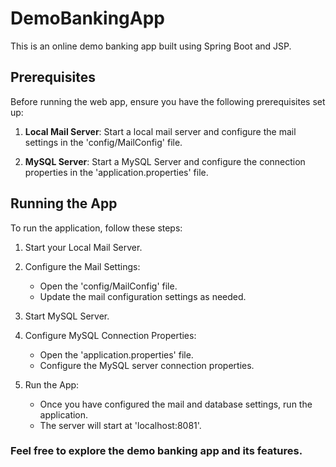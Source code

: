 # DemoBankingApp

This is an online demo banking app built using Spring Boot and JSP.

## Prerequisites

Before running the web app, ensure you have the following prerequisites set up:

1. **Local Mail Server**: Start a local mail server and configure the mail settings in the 'config/MailConfig' file.

2. **MySQL Server**: Start a MySQL Server and configure the connection properties in the 'application.properties' file.

## Running the App

To run the application, follow these steps:

1. Start your Local Mail Server.

2. Configure the Mail Settings:
   - Open the 'config/MailConfig' file.
   - Update the mail configuration settings as needed.

3. Start MySQL Server.

4. Configure MySQL Connection Properties:
   - Open the 'application.properties' file.
   - Configure the MySQL server connection properties.

5. Run the App:
   - Once you have configured the mail and database settings, run the application.
   - The server will start at 'localhost:8081'.

### Feel free to explore the demo banking app and its features.


